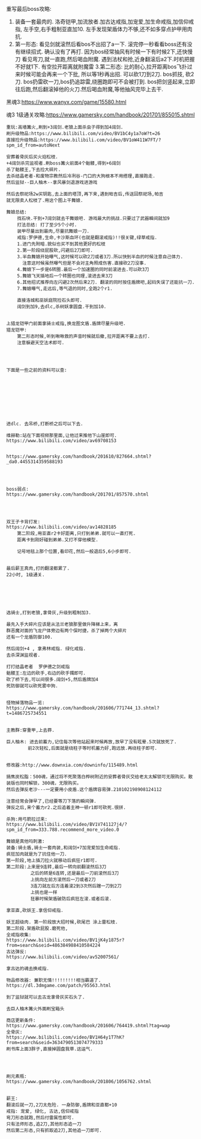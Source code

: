 重写最后boss攻略:
1. 装备一套最肉的. 洛奇铠甲,加流放者.加古达戒指,加宠爱,加生命戒指,加信仰戒指, 左手空,右手粗制亚直加10. 左手发现架盾体力不够,还不如多穿点护甲用肉抗.
2. 第一形态: 看见剑就滚然后看bos不出招了a一下. 滚完停一秒看看boss还有没有继续招式. 确认没有了再打. 因为bos经常抽风有时候一下有时候2下,还快慢刀
            看见弯刀,就一直跑,然后喝血附魔. 遇到法杖和抢,近身翻滚后a2下.时机把握不好就1下. 有空拉开距离就附魔雷
3.第二形态: 比的耐心,拉开距离bos飞扑过来时候可能会再来一个下批, 所以等1秒再出招. 可以砍1刀到2刀. bos抓技, 砍2刀. bos扔雷砍一刀,bos扔追踪雷,绕圈跑即可不会被打到.
            bos把剑竖起来,立即往后跑,然后翻滚掉他的火刀.然后喝血附魔,等他抽风完毕上去干.	 







黑魂3:https://www.wanyx.com/game/15580.html

魂3 1级通关攻略:https://www.gamersky.com/handbook/201701/855015.shtml
	
	重玩:高墙篝火,刷到+3阔剑.老狼上面杀虫子得到加4阔剑.
	刷升级物品:https://www.bilibili.com/video/BV1bC4y1a7oW?t=26
	直接捡升级物品:https://www.bilibili.com/video/BV1oW411W7FT/?spm_id_from=autoNext
	
	安葬着骨灰后买火焰松枝.
	+4阔剑杀完监视者.刷boss篝火前面4个骷髅,得到+6阔剑
	杀了骷髅王,下去捡大碎片.
	去杀结晶老者-和废物宗教然后冷冽谷-门口的大狗根本不用搭理,直接跑走.
	然后监狱--巨人柚木--拿风暴剑退游戏进游戏
	
	然后去祭祀场2w买钥匙,去上面的塔顶,再下来,遇到帕吉后,传送回祭祀场,帕吉
	就无限卖人松枝了.用这个图上干舞娘.
	
	舞娘总结:
		找石块.干到+7阔剑就去干舞娘吧. 游戏最大的挑战.只要过了武器瞬间就加9
		打法总结: 打了至少5个小时.
		装甲尽量出到最肉,尽量抗舞娘一刀.
		戒指:罗伊德,生命,卡沙斯血环(也就是翻滚戒指)!!很关键,绿草戒指.
		1.进门先附暗.貌似也买不到其他更好的松枝
		2.第一阶段绕屁股砍,闪避后2刀即可.
		3.半血舞娘开始曝气,这时候可以砍2刀或者3刀.所以快到半血的时候注意自己体力.
		  注意这时候虽然曝气但是不会对主角照成伤害.直接砍2刀没事.
		4.舞娘下一步是6转圈.最后一个加速圈的同时前滚进去.可以砍3刀
		5.舞娘飞天插地后一个转圈也同理,滚进去来3刀
		6.其他招式推荐向左闪避2次然后来2刀. 翻滚的同时按住盾牌吧,起码失误了还能抗一刀.
		7.舞娘曝气,走远后,等气退的同时,全跑2个r1. 
		
		直接洛城和巫妖庭院捡石头即可.
		阔剑到加9,去dlc,杀树妖拿圆盘.干到加10.
	
	
	上猎龙铠甲门前面拿骑士戒指,换龙图文盾.盾牌尽量升级吧.
	猎龙铠甲:
		第二形态时候,听到啾啾救的声音时候就后撤,拉开距离不要上去打.
		注意躲避天空法术即可.
	
	
	
	
	下面是一些之前的资料可以查:
	
	
	
	
	
	
	
	
	
	进dlc. 去吊桥,打断桥之后可以下去.

	维赫勒:站在下面视频那里面,让他过来推他下山崖即可.
	https://www.bilibili.com/video/av69708153
	
	
	https://www.gamersky.com/handbook/201610/827664.shtml?_da0.4455314359588193
	
	

	
	boss弱点:
	https://www.gamersky.com/handbook/201701/857570.shtml
	
	
	
	
	双王子卡背打发:
	https://www.bilibili.com/video/av14828185
		第二阶段,用亚直r2卡好距离,只打到弟弟.就可以一直打死.
		距离卡到刚好碰到弟弟.又打不穿他模型.
		
		记号地毯上那个位置,看印花,然后一般退后5,6小步即可.
		
	
	最后薪王真肉,打的翻滚都累了.
	22小时, 1级通关.
	
	
	
	
	
	
	选骑士,打到老狼,拿骨灰,升级到粗制加3.
	
	最先入手大碎片应该是从法兰老狼那里做升降梯上来，离
	群恶魔对面的飞龙尸体旁边有两个保时捷，杀了掉两个大碎片
	还有一个龙盾防御100.
	
	然后阔剑+4 , 拿弗林戒指. 绿化戒指. 
	去杀深渊监视者.
	
	打打结晶老者  罗伊德之剑戒指
	骷髅王:左边的砍手,右边的砍手镯即可.
	砍了桥下去,可以间很多.阔剑+5,然后盾牌加4
	死防御就可以砍死雾中狗.
	
	
	怪物掉落物品一览:
	https://www.gamersky.com/handbook/201606/771744_13.shtml?t=1486725734551
	
	
	主教群:穿重甲,上去莽.
	
	巨人柚木: 进去前蓄力,记住每次等他站起来时候再放,放早了没有眩晕.5次就放死了.
			前2次轻松,后面就是绕柱子等时机蓄力好,跑远放.再绕柱子即可.


	修改器:http://www.downxia.com/downinfo/115489.html
	
	搞焦炭松脂：500魂，通过将不死聚落白桦树附近的安葬者骨灰交给老太太解锁可无限购买。散装版也同时解锁，300魂，无限购买。	
	然后去弹反老沙---一定要用小皮盾.这个盾牌容易弹.210102198908124112
	
	注意经常会弹早了,已经要等刀下落的瞬间弹.
	弹反之后,来个蓄力r2.之后追着主神一顿r1即可砍死.很拼.
	
	杀狗:用弓箭拉过来:
	https://www.bilibili.com/video/BV1V741127j4/?spm_id_from=333.788.recommend_more_video.0
	
	舞娘是真他吗刺激:
	装备:骑士盾,骑士一套肉装,和阔剑+7加宠爱加生命戒指.
	疯狂加肉就是为了抗住他一刀.
	第一阶段,地上插刀拉火就移动后疯狂r1即可.
	第二阶段:上来是9连转,最后一转向前翻滚然后3刀
		     之后的转是6连转,还是最后一刀前滚然后3刀
			 上挑向左前方滚然后一刀或者2刀
			 3连刀就左后方连着滚2到3次然后蹭一刀到2刀
			 上挑也是一样
			 狂暴时候架盾破防后疯狂左滚.或者后滚.
	
	拿亚直,砍妖王.拿信仰戒指.
	
	妖王超级肉. 第一阶段放大招时候,砍尾巴 涂上雷松枝.
	第二阶段.架盾砍屁股.磨死他,
	全戒指收集:
	https://www.bilibili.com/video/BV1jK4y1875r?from=search&seid=486384988410584224
	古达弹反:
	https://www.bilibili.com/video/av52007561/
	
	拿古达的魂去换戒指.

	物品修改器: 兼职无情!!!!!!!!!相当霸道了.
	https://dl.3dmgame.com/patch/95563.html

	到了监狱就可以去古龙拿骨灰买石头了.

	去巨人柚木篝火外面刷宝箱头
	
	商店更新条件:
	https://www.gamersky.com/handbook/201606/764419.shtml?tag=wap
	全骨灰:
	https://www.bilibili.com/video/BV1H64y1T7hK?from=search&seid=3634790513074779333
	刷书库上面3胖子,直接掉圆盘我草.这运气.
	
	
	
	
	刷元素瓶:
	https://www.gamersky.com/handbook/201806/1056762.shtml


	薪王:
	翻滚后就一刀,2刀太危险. 一身防御,盾牌和亚直都+10
	戒指: 宠爱, 绿化, 古达,信仰戒指
	弯刀形态就跑,然后付雷属性即可.
	只有法师形态,追2刀,其他形态追一刀
	然后第二形态,只有抓取追2刀,其他追一刀即可.
